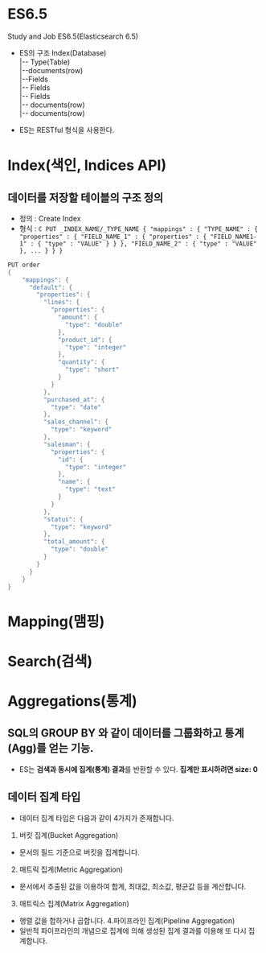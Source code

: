 # ES6.5
Study and Job ES6.5(Elasticsearch 6.5)
- ES의 구조
Index(Database)<br>
|-- Type(Table)<br>
    |--documents(row)<br>
       |--Fields<br>
       |-- Fields<br>
       |-- Fields<br>
    |-- documents(row)<br>
    |-- documents(row)<br>

- ES는 RESTful 형식을 사용한다.

# Index(색인, Indices API)
## 데이터를 저장할 테이블의 구조 정의
- 정의 : Create Index
- 형식 : 
        ```C
        PUT _INDEX_NAME/_TYPE_NAME
        {
          "mappings" : {
            "TYPE_NAME" : {
              "properties" : {
                "FIELD_NAME_1" : {
                  "properties" : {
                    "FIELD_NAME1-1" : {
                      "type" : "VALUE"
                    }
                  }
                },
                "FIELD_NAME_2" : {
                  "type" : "VALUE"
                },
                ...
              }
            }
        }
        ```
            
```C
PUT order
{
    "mappings": {
      "default": {
        "properties": {
          "lines": {
            "properties": {
              "amount": {
                "type": "double"
              },
              "product_id": {
                "type": "integer"
              },
              "quantity": {
                "type": "short"
              }
            }
          },
          "purchased_at": {
            "type": "date"
          },
          "sales_channel": {
            "type": "keyword"
          },
          "salesman": {
            "properties": {
              "id": {
                "type": "integer"
              },
              "name": {
                "type": "text"
              }
            }
          },
          "status": {
            "type": "keyword"
          },
          "total_amount": {
            "type": "double"
          }
        }
      }
    }
}
```
# Mapping(맴핑)
# Search(검색)
# Aggregations(통계)
## SQL의 GROUP BY 와 같이 데이터를 그룹화하고 통계(Agg)를 얻는 기능.
- ES는 **검색과 동시에 집계(통계) 결과**를 반환할 수 있다. **집계만 표시하려면 size: 0**
## 데이터 집계 타입
- 데이터 집계 타입은 다음과 같이 4가지가 존재합니다.
1. 버킷 집계(Bucket Aggregation)
- 문서의 필드 기준으로 버킷을 집계합니다.
2. 매트릭 집계(Metric Aggregation)
- 문서에서 추출된 값을 이용하여 합계, 최대값, 최소값, 평균값 등을 계산합니다.
3. 매트릭스 집계(Matrix Aggregation)
- 행렬 값을 합하거나 곱합니다.
4.파이프라인 집계(Pipeline Aggregation)
- 일반적 파이프라인의 개념으로 집계에 의해 생성된 집계 결과를 이용해 또 다시 집계합니다.
